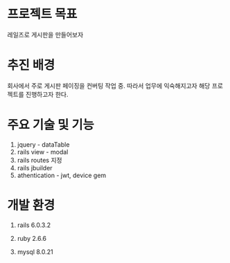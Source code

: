 # 프로젝트 목표

레일즈로 게시판을 만들어보자



# 추진 배경

회사에서 주로 게시판 페이징을 컨버팅 작업 중. 따라서 업무에 익숙해지고자 해당 프로젝트를 진행하고자 한다.



# 주요 기술 및 기능

1. jquery - dataTable
2. rails view - modal
3. rails routes 지정
4. rails jbuilder
5. athentication - jwt, device gem


# 개발 환경

1. rails 6.0.3.2

2. ruby 2.6.6

3. mysql 8.0.21

   
